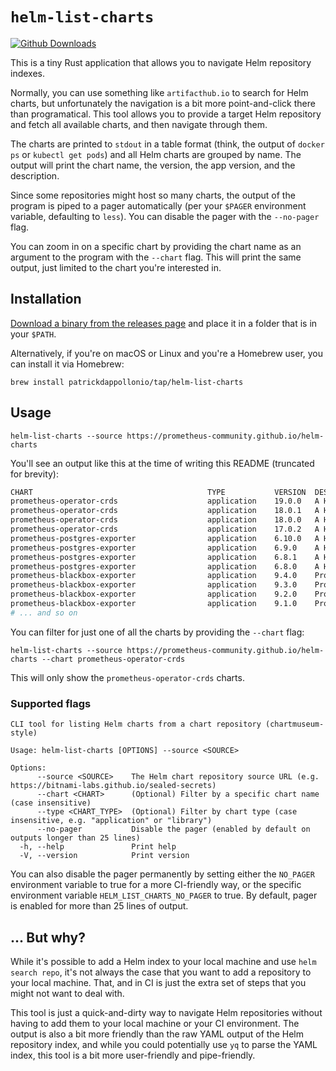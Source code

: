 # `helm-list-charts`

[![Github Downloads](https://img.shields.io/github/downloads/patrickdappollonio/helm-list-charts/total?color=orange&label=github%20downloads)](https://github.com/patrickdappollonio/helm-list-charts/releases)

This is a tiny Rust application that allows you to navigate Helm repository indexes.

Normally, you can use something like `artifacthub.io` to search for Helm charts, but unfortunately the navigation is a bit more point-and-click there than programatical. This tool allows you to provide a target Helm repository and fetch all available charts, and then navigate through them.

The charts are printed to `stdout` in a table format (think, the output of `docker ps` or `kubectl get pods`) and all Helm charts are grouped by name. The output will print the chart name, the version, the app version, and the description.

Since some repositories might host so many charts, the output of the program is piped to a pager automatically (per your `$PAGER` environment variable, defaulting to `less`). You can disable the pager with the `--no-pager` flag.

You can zoom in on a specific chart by providing the chart name as an argument to the program with the `--chart` flag. This will print the same output, just limited to the chart you're interested in.

## Installation

[Download a binary from the releases page](https://github.com/patrickdappollonio/helm-list-charts/releases) and place it in a folder that is in your `$PATH`.

Alternatively, if you're on macOS or Linux and you're a Homebrew user, you can install it via Homebrew:

```shell
brew install patrickdappollonio/tap/helm-list-charts
```

## Usage

```shell
helm-list-charts --source https://prometheus-community.github.io/helm-charts
```

You'll see an output like this at the time of writing this README (truncated for brevity):

```bash
CHART                                       TYPE           VERSION  DESCRIPTION                                           APP VERSION    CREATED                KUBE VERSION
prometheus-operator-crds                    application    19.0.0   A Helm chart that collects custom resource...         v0.81.0        Mar 15, 2025 6:08 pm   >=1.16.0-0
prometheus-operator-crds                    application    18.0.1   A Helm chart that collects custom resource...         v0.80.1        Feb 25, 2025 3:36 am   >=1.16.0-0
prometheus-operator-crds                    application    18.0.0   A Helm chart that collects custom resource...         v0.80.0        Feb 6, 2025 11:13 am   >=1.16.0-0
prometheus-operator-crds                    application    17.0.2   A Helm chart that collects custom resource...         v0.79.2        Dec 18, 2024 1:36 pm   >=1.16.0-0
prometheus-postgres-exporter                application    6.10.0   A Helm chart for prometheus postgres-exporter         v0.17.0        Mar 3, 2025 1:36 pm    <unspecified>
prometheus-postgres-exporter                application    6.9.0    A Helm chart for prometheus postgres-exporter         v0.17.0        Feb 25, 2025 3:20 pm   <unspecified>
prometheus-postgres-exporter                application    6.8.1    A Helm chart for prometheus postgres-exporter         v0.16.0        Dec 23, 2024 12:22 pm  <unspecified>
prometheus-postgres-exporter                application    6.8.0    A Helm chart for prometheus postgres-exporter         v0.16.0        Dec 18, 2024 9:01 pm   <unspecified>
prometheus-blackbox-exporter                application    9.4.0    Prometheus Blackbox Exporter                          v0.26.0        Mar 20, 2025 10:05 am  >=1.21.0-0
prometheus-blackbox-exporter                application    9.3.0    Prometheus Blackbox Exporter                          v0.26.0        Feb 28, 2025 8:37 am   >=1.21.0-0
prometheus-blackbox-exporter                application    9.2.0    Prometheus Blackbox Exporter                          v0.25.0        Jan 31, 2025 4:20 pm   >=1.21.0-0
prometheus-blackbox-exporter                application    9.1.0    Prometheus Blackbox Exporter                          v0.25.0        Nov 6, 2024 1:04 pm    >=1.21.0-0
# ... and so on
```

You can filter for just one of all the charts by providing the `--chart` flag:

```shell
helm-list-charts --source https://prometheus-community.github.io/helm-charts --chart prometheus-operator-crds
```

This will only show the `prometheus-operator-crds` charts.

### Supported flags

```shell
CLI tool for listing Helm charts from a chart repository (chartmuseum-style)

Usage: helm-list-charts [OPTIONS] --source <SOURCE>

Options:
      --source <SOURCE>    The Helm chart repository source URL (e.g. https://bitnami-labs.github.io/sealed-secrets)
      --chart <CHART>      (Optional) Filter by a specific chart name (case insensitive)
      --type <CHART_TYPE>  (Optional) Filter by chart type (case insensitive, e.g. "application" or "library")
      --no-pager           Disable the pager (enabled by default on outputs longer than 25 lines)
  -h, --help               Print help
  -V, --version            Print version
```

You can also disable the pager permanently by setting either the `NO_PAGER` environment variable to true for a more CI-friendly way, or the specific environment variable `HELM_LIST_CHARTS_NO_PAGER` to true. By default, pager is enabled for more than 25 lines of output.

## ... But why?

While it's possible to add a Helm index to your local machine and use `helm search repo`, it's not always the case that you want to add a repository to your local machine. That, and in CI is just the extra set of steps that you might not want to deal with.

This tool is just a quick-and-dirty way to navigate Helm repositories without having to add them to your local machine or your CI environment. The output is also a bit more friendly than the raw YAML output of the Helm repository index, and while you could potentially use `yq` to parse the YAML index, this tool is a bit more user-friendly and pipe-friendly.
